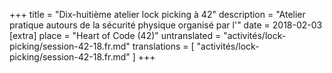 +++
title = "Dix-huitième atelier lock picking à 42"
description = "Atelier pratique autours de la sécurité physique organisé par l'"
date = 2018-02-03
[extra]
place = "Heart of Code (42)"
untranslated = "activités/lock-picking/session-42-18.fr.md"
translations = [
    "activités/lock-picking/session-42-18.fr.md"
]
+++
